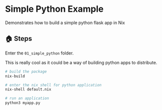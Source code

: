 # Simple Python Example

Demonstrates how to build a simple python flask app in Nix  

## 🏠 Steps

Enter the `01_simple_python` folder.  

This is really cool as it could be a way of building python apps to distribute.  

```sh
# build the package
nix-build

# enter the nix shell for python application
nix-shell default.nix

# run an application
python3 myapp.py
```

